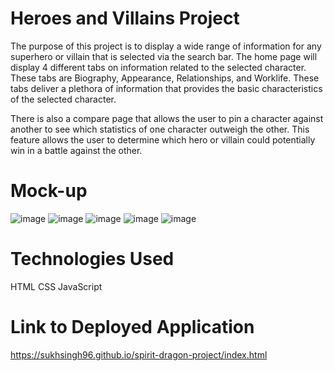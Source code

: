 # Heroes and Villains Project
The purpose of this project is to display a wide range of information for any superhero or villain that is selected via the search bar. 
The home page will display 4 different tabs on information related to the selected character. 
These tabs are Biography, Appearance, Relationships, and Worklife. 
These tabs deliver a plethora of information that provides the basic characteristics of the selected character.

There is also a compare page that allows the user to pin a character against another to see which statistics of one character outweigh the other. 
This feature allows the user to determine which hero or villain could potentially win in a battle against the other.

# Mock-up
![image](https://user-images.githubusercontent.com/121911679/225499363-44d7be1e-efd5-41b0-a76e-595d4b1532d5.png)
![image](https://user-images.githubusercontent.com/121911679/225499366-eeceda6b-4422-42fa-94b0-f65b5c812fd3.png)
![image](https://user-images.githubusercontent.com/121911679/225499364-15bc8036-dd0f-4f7d-8be7-e9f2d286b382.png)
![image](https://user-images.githubusercontent.com/121911679/225499454-b61e8bf5-9cfe-4ecb-88ae-7cbe8aecc0f6.png)
![image](https://user-images.githubusercontent.com/121911679/225768498-71226e15-9b1e-4412-a816-0cb20b50e9e5.png)


# Technologies Used
HTML
CSS
JavaScript

# Link to Deployed Application 
https://sukhsingh96.github.io/spirit-dragon-project/index.html

